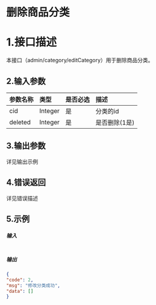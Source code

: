 # 删除商品分类

# 1.接口描述

本接口（admin/category/editCategory）用于删除商品分类。

## 2.输入参数

| 参数名称 | 类型 | 是否必选 | 描述 |
| :--- | :--- | :--- | :--- |
| cid | Integer | 是 | 分类的id |
| deleted | Integer | 是 | 是否删除\(1是\) |

## 3.输出参数

详见输出示例

## 4.错误返回

详见错误描述

## 5.示例

##### 输入

```ison

```

##### 输出

```json
{
"code": 2,
"msg": "修改分类成功",
"data": []
}
```



